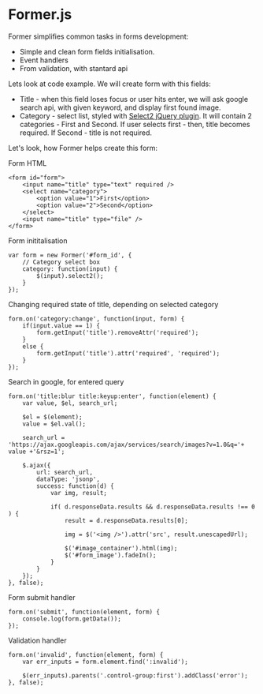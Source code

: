 Former.js
====

Former simplifies common tasks in forms development:
* Simple and clean form fields initialisation.
* Event handlers
* From validation, with stantard api

Lets look at code example. We will create form with this fields:
* Title - when this field loses focus or user hits enter, we will ask google search api, with given keyword, and display first found image.
* Category - select list, styled with [Select2 jQuery plugin](http://ivaynberg.github.com/select2). It will contain 2 categories - First and Second. If user selects first - then, title becomes required. If Second - title is not required.

Let's look, how Former helps create this form:

Form HTML
~~~
<form id="form">
    <input name="title" type="text" required />
	<select name="category">
		<option value="1">First</option>
        <option value="2">Second</option>
    </select>
	<input name="title" type="file" />
</form>
~~~

Form inititalisation
~~~
var form = new Former('#form_id', {
    // Category select box
    category: function(input) {
        $(input).select2();
    }
});
~~~

Changing required state of title, depending on selected category
~~~
form.on('category:change', function(input, form) {
    if(input.value == 1) {
        form.getInput('title').removeAttr('required');
    }
    else {
        form.getInput('title').attr('required', 'required');
    }
});
~~~


Search in google, for entered query
~~~
form.on('title:blur title:keyup:enter', function(element) {
    var value, $el, search_url;

    $el = $(element);
    value = $el.val();

    search_url = 'https://ajax.googleapis.com/ajax/services/search/images?v=1.0&q='+ value +'&rsz=1';

    $.ajax({
        url: search_url,
        dataType: 'jsonp',
        success: function(d) {
            var img, result;

            if( d.responseData.results && d.responseData.results !== 0 ) {
                result = d.responseData.results[0];

                img = $('<img />').attr('src', result.unescapedUrl);

                $('#image_container').html(img);
                $('#form_image').fadeIn();
            }
        }
    });
}, false);
~~~


Form submit handler
~~~
form.on('submit', function(element, form) {
    console.log(form.getData());
});
~~~


Validation handler
~~~
form.on('invalid', function(element, form) {
    var err_inputs = form.element.find(':invalid');

    $(err_inputs).parents('.control-group:first').addClass('error');
}, false);
~~~


